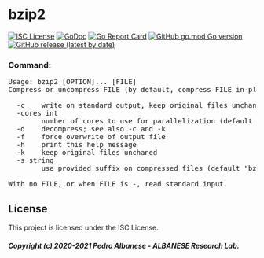 # bzip2
[![ISC License](http://img.shields.io/badge/license-ISC-blue.svg)](https://github.com/pedroalbanese/bzip2/blob/master/LICENSE) 
[![GoDoc](https://godoc.org/github.com/pedroalbanese/bzip2?status.png)](http://godoc.org/github.com/pedroalbanese/bzip2)
[![Go Report Card](https://goreportcard.com/badge/github.com/pedroalbanese/bzip2)](https://goreportcard.com/report/github.com/pedroalbanese/bzip2)
[![GitHub go.mod Go version](https://img.shields.io/github/go-mod/go-version/pedroalbanese/bzip2)](https://golang.org)
[![GitHub release (latest by date)](https://img.shields.io/github/v/release/pedroalbanese/bzip2)](https://github.com/pedroalbanese/bzip2/releases)
### Command:
<pre>Usage: bzip2 [OPTION]... [FILE]
Compress or uncompress FILE (by default, compress FILE in-place).

  -c    write on standard output, keep original files unchanged
  -cores int
        number of cores to use for parallelization (default 1)
  -d    decompress; see also -c and -k
  -f    force overwrite of output file
  -h    print this help message
  -k    keep original files unchaned
  -s string
        use provided suffix on compressed files (default "bz2")

With no FILE, or when FILE is -, read standard input.</pre>

## License

This project is licensed under the ISC License.

##### Copyright (c) 2020-2021 Pedro Albanese - ALBANESE Research Lab.
